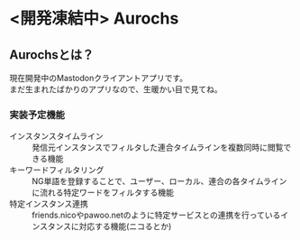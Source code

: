 <開発凍結中>
Aurochs
===============================

Aurochsとは？
-------------------------------
現在開発中のMastodonクライアントアプリです。  
まだ生まれたばかりのアプリなので、生暖かい目で見てね。

### 実装予定機能
<dl>
  <dt>インスタンスタイムライン</dt>
  <dd>発信元インスタンスでフィルタした連合タイムラインを複数同時に閲覧できる機能  </dd>
  <dt>キーワードフィルタリング</dt>
  <dd>NG単語を登録することで、ユーザー、ローカル、連合の各タイムラインに流れる特定ワードをフィルタする機能</dd>
  <dt>特定インスタンス連携</dt>
  <dd>friends.nicoやpawoo.netのように特定サービスとの連携を行っているインスタンスに対応する機能(ニコるとか)</dd>
</dl>
